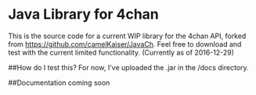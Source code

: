 # Java Library for 4chan

This is the source code for a current WIP library for the 4chan API, forked from https://github.com/camelKaiser/JavaCh. 
Feel free to download and test with the current limited functionality. (Currently as of 2016-12-29)

##How do I test this?
For now, I've uploaded the .jar in the /docs directory. 

##Documentation
coming soon
